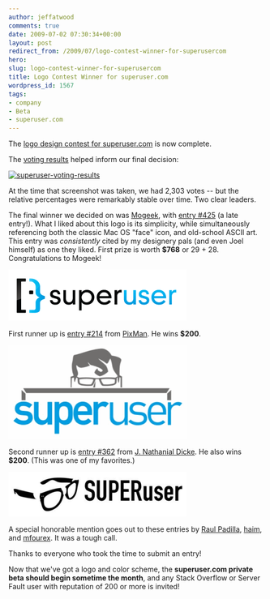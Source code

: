 ```yaml
---
author: jeffatwood
comments: true
date: 2009-07-02 07:30:34+00:00
layout: post
redirect_from: /2009/07/logo-contest-winner-for-superusercom
hero: 
slug: logo-contest-winner-for-superusercom
title: Logo Contest Winner for superuser.com
wordpress_id: 1567
tags:
- company
- Beta
- superuser.com
---
```



The [logo design contest for superuser.com](http://blog.stackoverflow.com/2009/06/logo-design-contest-for-superuser-com/) is now complete.



The [voting results](http://blog.stackoverflow.com/2009/06/superuser-com-logo-vote/) helped inform our final decision:



[![superuser-voting-results](http://blog.stackoverflow.com/wp-content/uploads/superuser-voting-results.png)](http://www.pollsb.com/polls/p2131264-logo_works_best_superuser_com#results)



At the time that screenshot was taken, we had 2,303 votes -- but the relative percentages were remarkably stable over time. Two clear leaders.



The final winner we decided on was [Mogeek](http://www.crowdspring.com/myspring/profile/Mogeek), with [entry #425](http://www.crowdspring.com/projects/graphic_design/logo/logo_for_superuser_com/gallery/6__1) (a late entry!). What I liked about this logo is its simplicity, while simultaneously referencing both the classic Mac OS "face" icon, and old-school ASCII art. This entry was _consistently_ cited by my designery pals (and even Joel himself) as one they liked. First prize is worth **$768** or 29 + 28. Congratulations to Mogeek!



![superuser-logo-winner](/images/wordpress/superuser-logo-winner.png)



First runner up is [entry #214](http://www.crowdspring.com/projects/graphic_design/logo/logo_for_superuser_com/gallery/superuser_logo__5) from [PixMan](http://www.crowdspring.com/myspring/profile/PixMan). He wins **$200**.



![superuser-logo-runner-up-1](/images/wordpress/superuser-logo-runner-up-1.png)



Second runner up is [entry #362](http://www.crowdspring.com/projects/graphic_design/logo/logo_for_superuser_com/gallery/speculative_brand_identity_logo_for_superuser_f_by_jnd) from [J. Nathanial Dicke](http://www.crowdspring.com/myspring/profile/jNathanielDicke). He also wins **$200**. (This was one of my favorites.)



![superuser-logo-runner-up-2](/images/wordpress/superuser-logo-runner-up-2.png)



A special honorable mention goes out to these entries by [Raul Padilla](http://www.crowdspring.com/projects/graphic_design/logo/logo_for_superuser_com/gallery/superuser__99), [haim](http://www.crowdspring.com/projects/graphic_design/logo/logo_for_superuser_com/gallery/superuser__16), and [mfourex](http://www.crowdspring.com/projects/graphic_design/logo/logo_for_superuser_com/gallery/03). It was a tough call.



Thanks to everyone who took the time to submit an entry!



Now that we've got a logo and color scheme, the **superuser.com private beta should begin sometime the month**, and any Stack Overflow or Server Fault user with reputation of 200 or more is invited!


